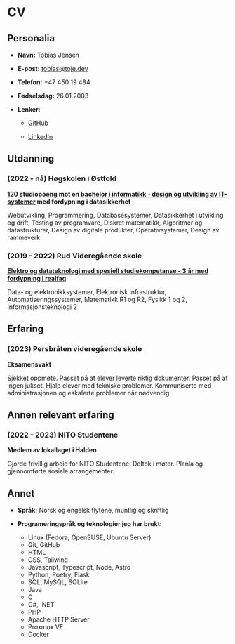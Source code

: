 # CV

## Personalia

- **Navn:** Tobias Jensen

- **E-post:** <tobias@toje.dev>

- **Telefon:** +47 450 19 484

- **Fødselsdag:** 26.01.2003

- **Lenker:**

  - [GitHub](https://github.com/Jentob)

  - [LinkedIn](https://linkedin.com/in/jensen-tobias)

## Utdanning

### (2022 - nå) Høgskolen i Østfold

**120 studiopoeng mot en [bachelor i informatikk - design og utvikling av IT-systemer](https://www.hiof.no/studier/programmer/itbdes-bachelorstudium-i-informatikk-design-og-utvikling-av-itsystemer/studieplaner/h2022.html) med fordypning i datasikkerhet**

Webutvikling, Programmering, Databasesystemer, Datasikkerhet i utvikling og drift, Testing av programvare, Diskret matematikk, Algoritmer og datastrukturer, Design av digitale produkter, Operativsystemer, Design av rammeverk

### (2019 - 2022) Rud Videregående skole

**[Elektro og datateknologi med spesiell studiekompetanse - 3 år med fordypning i realfag](https://afk.no/rud-vgs/utdanningstilbud/elektro-og-datateknologi/)**

Data- og elektronikksystemer, Elektronisk infrastruktur, Automatiseringssystemer, Matematikk R1 og R2, Fysikk 1 og 2, Informasjonsteknologi 2

## Erfaring

### (2023) Persbråten videregående skole

**Eksamensvakt**

Sjekket oppmøte. Passet på at elever leverte riktig dokumenter. Passet på at ingen jukset. Hjalp elever med tekniske problemer. Kommuniserte med administrasjonen og eskalerte problemer når nødvendig.

## Annen relevant erfaring

### (2022 - 2023) NITO Studentene

**Medlem av lokallaget i Halden**

Gjorde frivillig arbeid for NITO Studentene. Deltok i møter. Planla og gjennomførte sosiale arrangementer.

## Annet

- **Språk:** Norsk og engelsk flytene, muntlig og skriftlig

- **Programeringspråk og teknologier jeg har brukt:**
  - Linux (Fedora, OpenSUSE, Ubuntu Server)
  - Git, GitHub
  - HTML
  - CSS, Tailwind
  - Javascript, Typescript, Node, Astro
  - Python, Poetry, Flask
  - SQL, MySQL, SQLite
  - Java
  - C
  - C#, .NET
  - PHP
  - Apache HTTP Server
  - Proxmox VE
  - Docker
